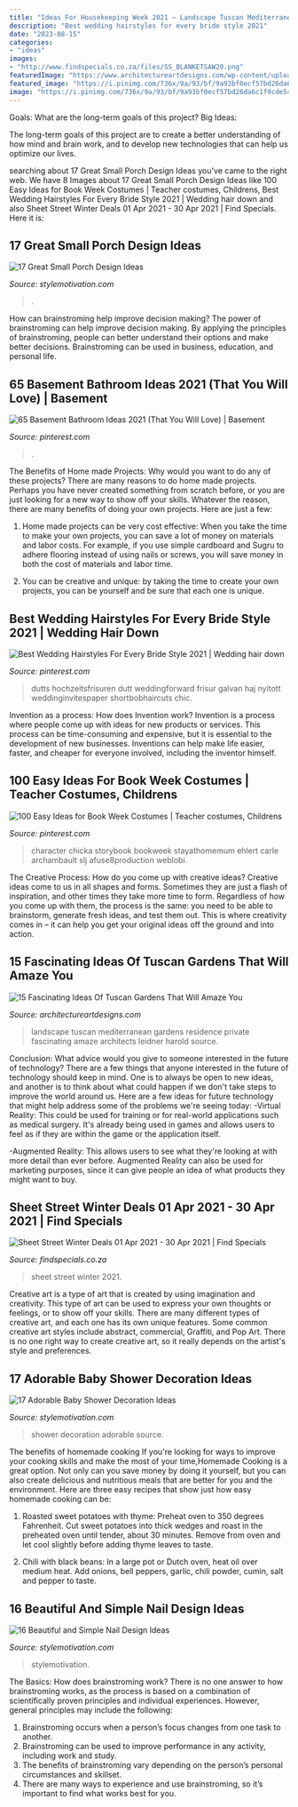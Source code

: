 ```yaml
---
title: "Ideas For Housekeeping Week 2021 ~ Landscape Tuscan Mediterranean Gardens Residence Private Fascinating Amaze Architects Leidner Harold Source"
description: "Best wedding hairstyles for every bride style 2021"
date: "2023-08-15"
categories:
- "ideas"
images:
- "http://www.findspecials.co.za/files/SS_BLANKETSAW20.png"
featuredImage: "https://www.architectureartdesigns.com/wp-content/uploads/2016/11/2-33-630x449.jpg"
featured_image: "https://i.pinimg.com/736x/9a/93/bf/9a93bf0ecf57bd26da6c1f9cde5455a3.jpg"
image: "https://i.pinimg.com/736x/9a/93/bf/9a93bf0ecf57bd26da6c1f9cde5455a3.jpg"
---
```



Goals: What are the long-term goals of this project?
Big Ideas: 

The long-term goals of this project are to create a better understanding of how mind and brain work, and to develop new technologies that can help us optimize our lives.

	

		
searching about 17 Great Small Porch Design Ideas you've came to the right web. We have 8 Images about 17 Great Small Porch Design Ideas like 100 Easy Ideas for Book Week Costumes | Teacher costumes, Childrens, Best Wedding Hairstyles For Every Bride Style 2021 | Wedding hair down and also Sheet Street Winter Deals 01 Apr 2021 - 30 Apr 2021 | Find Specials. Here it is:
		
    
## 17 Great Small Porch Design Ideas

<img loading=lazy src="https://www.stylemotivation.com/wp-content/uploads/2014/02/17-Great-Small-Porch-Design-Ideas-6.jpg" onerror="this.onerror=null;this.src='https://tse2.mm.bing.net/th?id=OIP.Qq4mKYM_eqiDXFHtJy0neQHaLI&amp;pid=15.1';" alt="17 Great Small Porch Design Ideas">

_Source: stylemotivation.com_

>. 

	

How can brainstroming help improve decision making?
The power of brainstroming can help improve decision making. By applying the principles of brainstroming, people can better understand their options and make better decisions. Brainstroming can be used in business, education, and personal life.

    
## 65 Basement Bathroom Ideas 2021 (That You Will Love) | Basement

<img loading=lazy src="https://i.pinimg.com/736x/6b/57/91/6b5791954ed975512b61cc4a9892de8a.jpg" onerror="this.onerror=null;this.src='https://tse2.mm.bing.net/th?id=OIP.dXs5p2Aug6PDImLv302rFAHaLH&amp;pid=15.1';" alt="65 Basement Bathroom Ideas 2021 (That You Will Love) | Basement">

_Source: pinterest.com_

>. 

	

The Benefits of Home made Projects: Why would you want to do any of these projects?
There are many reasons to do home made projects. Perhaps you have never created something from scratch before, or you are just looking for a new way to show off your skills. Whatever the reason, there are many benefits of doing your own projects. Here are just a few: 
1. Home made projects can be very cost effective: When you take the time to make your own projects, you can save a lot of money on materials and labor costs. For example, if you use simple cardboard and Sugru to adhere flooring instead of using nails or screws, you will save money in both the cost of materials and labor time. 

2. You can be creative and unique: by taking the time to create your own projects, you can be yourself and be sure that each one is unique.

    
## Best Wedding Hairstyles For Every Bride Style 2021 | Wedding Hair Down

<img loading=lazy src="https://i.pinimg.com/736x/9a/93/bf/9a93bf0ecf57bd26da6c1f9cde5455a3.jpg" onerror="this.onerror=null;this.src='https://tse4.mm.bing.net/th?id=OIP.R9AHO3HDiAER0kG2xyHgxAHaLG&amp;pid=15.1';" alt="Best Wedding Hairstyles For Every Bride Style 2021 | Wedding hair down">

_Source: pinterest.com_

>dutts hochzeitsfrisuren dutt weddingforward frisur galvan haj nyitott weddinginvitespaper shortbobhaircuts chic. 

	

Invention as a process: How does Invention work?
Invention is a process where people come up with ideas for new products or services. This process can be time-consuming and expensive, but it is essential to the development of new businesses. Inventions can help make life easier, faster, and cheaper for everyone involved, including the inventor himself.

    
## 100 Easy Ideas For Book Week Costumes | Teacher Costumes, Childrens

<img loading=lazy src="https://i.pinimg.com/736x/37/16/60/371660cc74e09a6106074673cab531ad.jpg" onerror="this.onerror=null;this.src='https://tse2.mm.bing.net/th?id=OIP.oL9a6fNiXlQXGYnJ__GUMAHaNK&amp;pid=15.1';" alt="100 Easy Ideas for Book Week Costumes | Teacher costumes, Childrens">

_Source: pinterest.com_

>character chicka storybook bookweek stayathomemum ehlert carle archambault slj afuse8production weblobi. 

	

The Creative Process: How do you come up with creative ideas?
Creative ideas come to us in all shapes and forms. Sometimes they are just a flash of inspiration, and other times they take more time to form. Regardless of how you come up with them, the process is the same: you need to be able to brainstorm, generate fresh ideas, and test them out. This is where creativity comes in – it can help you get your original ideas off the ground and into action.

    
## 15 Fascinating Ideas Of Tuscan Gardens That Will Amaze You

<img loading=lazy src="https://www.architectureartdesigns.com/wp-content/uploads/2016/11/2-33-630x449.jpg" onerror="this.onerror=null;this.src='https://tse3.mm.bing.net/th?id=OIP.Vgd3jFuShExziny-dQtaKgHaFR&amp;pid=15.1';" alt="15 Fascinating Ideas Of Tuscan Gardens That Will Amaze You">

_Source: architectureartdesigns.com_

>landscape tuscan mediterranean gardens residence private fascinating amaze architects leidner harold source. 

	

Conclusion: What advice would you give to someone interested in the future of technology?
There are a few things that anyone interested in the future of technology should keep in mind. One is to always be open to new ideas, and another is to think about what could happen if we don't take steps to improve the world around us. Here are a few ideas for future technology that might help address some of the problems we're seeing today: 
-Virtual Reality: This could be used for training or for real-world applications such as medical surgery. It's already being used in games and allows users to feel as if they are within the game or the application itself. 

-Augmented Reality: This allows users to see what they're looking at with more detail than ever before. Augmented Reality can also be used for marketing purposes, since it can give people an idea of what products they might want to buy.

    
## Sheet Street Winter Deals 01 Apr 2021 - 30 Apr 2021 | Find Specials

<img loading=lazy src="http://www.findspecials.co.za/files/SS_BLANKETSAW20.png" onerror="this.onerror=null;this.src='https://tse2.mm.bing.net/th?id=OIP.qB0tT6t6UT0TEc1_M8BLzQHaGF&amp;pid=15.1';" alt="Sheet Street Winter Deals 01 Apr 2021 - 30 Apr 2021 | Find Specials">

_Source: findspecials.co.za_

>sheet street winter 2021. 

	

Creative art is a type of art that is created by using imagination and creativity. This type of art can be used to express your own thoughts or feelings, or to show off your skills. There are many different types of creative art, and each one has its own unique features. Some common creative art styles include abstract, commercial, Graffiti, and Pop Art. There is no one right way to create creative art, so it really depends on the artist's style and preferences.

    
## 17 Adorable Baby Shower Decoration Ideas

<img loading=lazy src="https://www.stylemotivation.com/wp-content/uploads/2013/09/17-Adorable-Baby-Shower-Decoration-Ideas-11.jpg" onerror="this.onerror=null;this.src='https://tse3.mm.bing.net/th?id=OIP.YlsWHS0SPVmq2MnUc40afgHaLH&amp;pid=15.1';" alt="17 Adorable Baby Shower Decoration Ideas">

_Source: stylemotivation.com_

>shower decoration adorable source. 

	

The benefits of homemade cooking
If you're looking for ways to improve your cooking skills and make the most of your time,Homemade Cooking is a great option. Not only can you save money by doing it yourself, but you can also create delicious and nutritious meals that are better for you and the environment. Here are three easy recipes that show just how easy homemade cooking can be: 
1. Roasted sweet potatoes with thyme: Preheat oven to 350 degrees Fahrenheit. Cut sweet potatoes into thick wedges and roast in the preheated oven until tender, about 30 minutes. Remove from oven and let cool slightly before adding thyme leaves to taste. 

2. Chili with black beans: In a large pot or Dutch oven, heat oil over medium heat. Add onions, bell peppers, garlic, chili powder, cumin, salt and pepper to taste.

    
## 16 Beautiful And Simple Nail Design Ideas

<img loading=lazy src="https://www.stylemotivation.com/wp-content/uploads/2013/11/16-Beautiful-and-Simple-Nail-Designs-11.jpg" onerror="this.onerror=null;this.src='https://tse2.mm.bing.net/th?id=OIP.-qVcP9FnTkM596MAczzlwQHaJ4&amp;pid=15.1';" alt="16 Beautiful and Simple Nail Design Ideas">

_Source: stylemotivation.com_

>stylemotivation. 

	

The Basics: How does brainstroming work?
There is no one answer to how brainstroming works, as the process is based on a combination of scientifically proven principles and individual experiences. However, general principles may include the following:
1. Brainstroming occurs when a person’s focus changes from one task to another.
2. Brainstroming can be used to improve performance in any activity, including work and study.
3. The benefits of brainstroming vary depending on the person’s personal circumstances and skillset.
4. There are many ways to experience and use brainstroming, so it’s important to find what works best for you.

